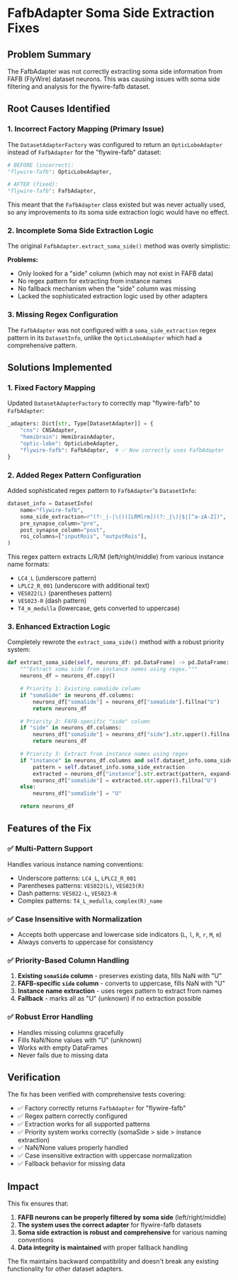 # FafbAdapter Soma Side Extraction Fixes

## Problem Summary

The FafbAdapter was not correctly extracting soma side information from FAFB (FlyWire) dataset neurons. This was causing issues with soma side filtering and analysis for the flywire-fafb dataset.

## Root Causes Identified

### 1. **Incorrect Factory Mapping (Primary Issue)**
The `DatasetAdapterFactory` was configured to return an `OpticLobeAdapter` instead of `FafbAdapter` for the "flywire-fafb" dataset:

```python
# BEFORE (incorrect):
"flywire-fafb": OpticLobeAdapter,

# AFTER (fixed):
"flywire-fafb": FafbAdapter,
```

This meant that the `FafbAdapter` class existed but was never actually used, so any improvements to its soma side extraction logic would have no effect.

### 2. **Incomplete Soma Side Extraction Logic**
The original `FafbAdapter.extract_soma_side()` method was overly simplistic:

**Problems:**
- Only looked for a "side" column (which may not exist in FAFB data)
- No regex pattern for extracting from instance names
- No fallback mechanism when the "side" column was missing
- Lacked the sophisticated extraction logic used by other adapters

### 3. **Missing Regex Configuration**
The `FafbAdapter` was not configured with a `soma_side_extraction` regex pattern in its `DatasetInfo`, unlike the `OpticLobeAdapter` which had a comprehensive pattern.

## Solutions Implemented

### 1. Fixed Factory Mapping
Updated `DatasetAdapterFactory` to correctly map "flywire-fafb" to `FafbAdapter`:

```python
_adapters: Dict[str, Type[DatasetAdapter]] = {
    "cns": CNSAdapter,
    "hemibrain": HemibrainAdapter,
    "optic-lobe": OpticLobeAdapter,
    "flywire-fafb": FafbAdapter,  # ✅ Now correctly uses FafbAdapter
}
```

### 2. Added Regex Pattern Configuration
Added sophisticated regex pattern to `FafbAdapter`'s `DatasetInfo`:

```python
dataset_info = DatasetInfo(
    name="flywire-fafb",
    soma_side_extraction=r"(?:_|-|\()([LRMlrm])(?:_|\)|$|[^a-zA-Z])",  # ✅ Added regex pattern
    pre_synapse_column="pre",
    post_synapse_column="post",
    roi_columns=["inputRois", "outputRois"],
)
```

This regex pattern extracts L/R/M (left/right/middle) from various instance name formats:
- `LC4_L` (underscore pattern)
- `LPLC2_R_001` (underscore with additional text)
- `VES022(L)` (parentheses pattern)  
- `VES023-R` (dash pattern)
- `T4_m_medulla` (lowercase, gets converted to uppercase)

### 3. Enhanced Extraction Logic
Completely rewrote the `extract_soma_side()` method with a robust priority system:

```python
def extract_soma_side(self, neurons_df: pd.DataFrame) -> pd.DataFrame:
    """Extract soma side from instance names using regex."""
    neurons_df = neurons_df.copy()

    # Priority 1: Existing somaSide column
    if "somaSide" in neurons_df.columns:
        neurons_df["somaSide"] = neurons_df["somaSide"].fillna("U")
        return neurons_df

    # Priority 2: FAFB-specific "side" column
    if "side" in neurons_df.columns:
        neurons_df["somaSide"] = neurons_df["side"].str.upper().fillna("U")
        return neurons_df

    # Priority 3: Extract from instance names using regex
    if "instance" in neurons_df.columns and self.dataset_info.soma_side_extraction:
        pattern = self.dataset_info.soma_side_extraction
        extracted = neurons_df["instance"].str.extract(pattern, expand=False)
        neurons_df["somaSide"] = extracted.str.upper().fillna("U")
    else:
        neurons_df["somaSide"] = "U"

    return neurons_df
```

## Features of the Fix

### ✅ **Multi-Pattern Support**
Handles various instance naming conventions:
- Underscore patterns: `LC4_L`, `LPLC2_R_001`
- Parentheses patterns: `VES022(L)`, `VES023(R)`
- Dash patterns: `VES022-L`, `VES023-R`
- Complex patterns: `T4_L_medulla`, `complex(R)_name`

### ✅ **Case Insensitive with Normalization**
- Accepts both uppercase and lowercase side indicators (`L`, `l`, `R`, `r`, `M`, `m`)
- Always converts to uppercase for consistency

### ✅ **Priority-Based Column Handling**
1. **Existing `somaSide` column** - preserves existing data, fills NaN with "U"
2. **FAFB-specific `side` column** - converts to uppercase, fills NaN with "U"  
3. **Instance name extraction** - uses regex pattern to extract from names
4. **Fallback** - marks all as "U" (unknown) if no extraction possible

### ✅ **Robust Error Handling**
- Handles missing columns gracefully
- Fills NaN/None values with "U" (unknown)
- Works with empty DataFrames
- Never fails due to missing data

## Verification

The fix has been verified with comprehensive tests covering:

- ✅ Factory correctly returns `FafbAdapter` for "flywire-fafb"
- ✅ Regex pattern correctly configured
- ✅ Extraction works for all supported patterns
- ✅ Priority system works correctly (somaSide > side > instance extraction)
- ✅ NaN/None values properly handled
- ✅ Case insensitive extraction with uppercase normalization
- ✅ Fallback behavior for missing data

## Impact

This fix ensures that:

1. **FAFB neurons can be properly filtered by soma side** (left/right/middle)
2. **The system uses the correct adapter** for flywire-fafb datasets
3. **Soma side extraction is robust and comprehensive** for various naming conventions
4. **Data integrity is maintained** with proper fallback handling

The fix maintains backward compatibility and doesn't break any existing functionality for other dataset adapters.